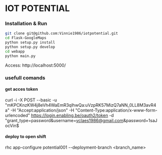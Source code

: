 # IOT POTENTIAL

### Installation & Run

```bash
git clone git@github.com:Vinnie1986/iotpotential.git
cd Flask-GoogleMaps
python setup.py install
python setup.py develop
cd webapp
python main.py
```

Access: http://localhost:5000/ 

### usefull comands

#### get acces token

curl -i -X POST --basic -u "mKPCKnzKW4j8eVh4WaEmR3qlhwQa:uVzpRK57MizQ7aNN_0LL8M3avR4a" -H "Accept:application/json" -H "Content-Type:application/x-www-form-urlencoded" https://login.enabling.be/oauth2/token -d "grant_type=password&username=vclaes1986@gmail.com&password=1saJocVin$

#### deploy to open shift

rhc app-configure potential001 --deployment-branch <branch_name>